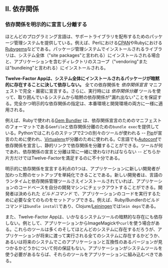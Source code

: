## II. 依存関係
### 依存関係を明示的に宣言し分離する

ほとんどのプログラミング言語は、サポートライブラリを配布するためのパッケージ管理システムを提供している。例えば、Perlにおける[CPAN](http://www.cpan.org/)やRubyにおける[Rubygems](http://rubygems.org/)などである。パッケージ管理システムでインストールされるライブラリは、システム全体（"site packages"と言われる）にインストールされる場合と、アプリケーションを含むディレクトリのスコープ（"vendoring"または"bundleing"と言われる）にインストールされる。

**Twelve-Factor Appは、システム全体にインストールされるパッケージが暗黙的に存在することに決して依存しない。** 全ての依存関係を *依存関係宣言* マニフェストで完全・厳密に宣言する。さらに、実行時には *依存関係分離* ツールを使って、取り囲んでいるシステムから暗黙の依存関係が"漏れ出ない"ことを保証する。完全かつ明示的な依存関係の指定は、本番環境と開発環境の両方に一様に適用される。

例えば、Rubyで使われる[Gem Bundler](http://gembundler.com/) は、依存関係宣言のためのマニフェストのフォーマットである`Gemfile`と依存関係分離のための`bundle exec`を提供している。Pythonではこれらのステップで2つの別々のツールが使われる -- [Pip](http://www.pip-installer.org/en/latest/)が宣言のために使われ、[Virtualenv](http://www.virtualenv.org/en/latest/)が分離のために使われる。C言語でも[Autoconf](http://www.gnu.org/s/autoconf/)で依存関係を宣言し、静的リンクで依存関係を分離することができる。ツールが何であれ、依存関係の宣言と分離は常に一緒に使わなければならない -- どちらか片方だけではTwelve-Factorを満足するのに不十分である。

明示的に依存関係を宣言する利点の1つは、アプリケーションに新しい開発者が加わった際のセットアップを単純化できることである。新しい開発者は、言語のランタイムと依存関係管理ツールさえインストールされていれば、アプリケーションのコードベースを自分の開発マシンにチェックアウトすることができる。開発者は決められた *ビルドコマンド* で、アプリケーションのコードを実行するために必要な全てのものをセットアップできる。例えば、Ruby/Bundlerのビルドコマンドは`bundle install`であり、Clojure/[Leiningen](https://github.com/technomancy/leiningen#readme)では`lein deps`である。

また、Twelve-Factor Appは、いかなるシステムツールの暗黙的な存在にも依存しない。例として、アプリケーションからImageMagickや`curl`を使う場合がある。これらのツールは多くのそしてほとんどのシステムに存在するだろうが、アプリケーションが将来に渡って実行される全てのシステムに存在するかどうか、あるいは将来のシステムでこのアプリケーションと互換性のあるバージョンが見つかるかどうかについて何の保証もない。アプリケーションがシステムツールを使う必要があるならば、それらのツールをアプリケーションに組み込むべきである。